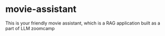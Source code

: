 # movie-assistant
This is your friendly movie assistant, which is a RAG application built as a part of LLM zoomcamp
